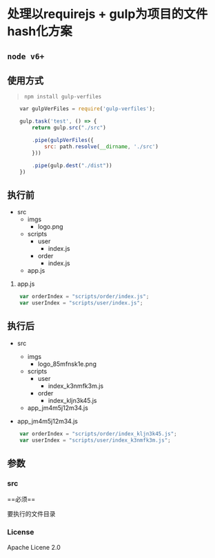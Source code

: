 # 处理以requirejs + gulp为项目的文件hash化方案

## `node v6+`

## 使用方式

> `npm install gulp-verfiles`

```javascript
    var gulpVerFiles = require('gulp-verfiles');

    gulp.task('test', () => {
        return gulp.src("./src")

        .pipe(gulpVerFiles({
            src: path.resolve(__dirname, './src')
        }))

        .pipe(gulp.dest("./dist"))
    })
```

## 执行前

- src
    - imgs
        - logo.png
    - scripts
        - user
            - index.js
        - order
            - index.js
    - app.js

1. app.js

```javascript
    var orderIndex = "scripts/order/index.js";
    var userIndex = "scripts/user/index.js";
```

## 执行后

- src
    - imgs
        - logo_85mfnsk1e.png
    - scripts
        - user
            - index_k3nmfk3m.js
        - order
            - index_kljn3k45.js
    - app_jm4m5j12m34.js

- app_jm4m5j12m34.js

```javascript
    var orderIndex = "scripts/order/index_kljn3k45.js";
    var userIndex = "scripts/user/index_k3nmfk3m.js";
```

## 参数

### src

==必须==

要执行的文件目录

### License
Apache Licene 2.0
